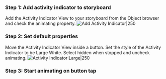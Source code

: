 ### Step 1: Add activity indicator to storyboard
Add the Activity Indicator View to your storyboard from the Object browser and check the animating property.
![Add Activity Indicator|250](http://i.imgur.com/CYS7YwM.gif)

### Step 2: Set default properties
Move the Activity Indicator View inside a button. Set the style of the Activity Indicator to be Large White. Select hidden when stopped and uncheck animating.
![Activity Indicator Large|250](http://i.imgur.com/CYS7YwM.gif)

### Step 3: Start animating on button tap